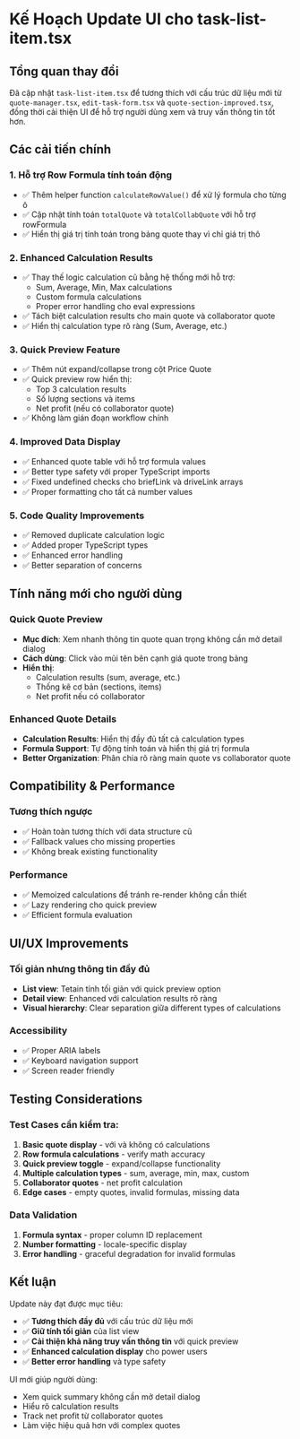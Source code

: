 # Kế Hoạch Update UI cho task-list-item.tsx

## Tổng quan thay đổi
Đã cập nhật `task-list-item.tsx` để tương thích với cấu trúc dữ liệu mới từ `quote-manager.tsx`, `edit-task-form.tsx` và `quote-section-improved.tsx`, đồng thời cải thiện UI để hỗ trợ người dùng xem và truy vấn thông tin tốt hơn.

## Các cải tiến chính

### 1. **Hỗ trợ Row Formula tính toán động**
- ✅ Thêm helper function `calculateRowValue()` để xử lý formula cho từng ô
- ✅ Cập nhật tính toán `totalQuote` và `totalCollabQuote` với hỗ trợ rowFormula
- ✅ Hiển thị giá trị tính toán trong bảng quote thay vì chỉ giá trị thô

### 2. **Enhanced Calculation Results**
- ✅ Thay thế logic calculation cũ bằng hệ thống mới hỗ trợ:
  - Sum, Average, Min, Max calculations
  - Custom formula calculations
  - Proper error handling cho eval expressions
- ✅ Tách biệt calculation results cho main quote và collaborator quote
- ✅ Hiển thị calculation type rõ ràng (Sum, Average, etc.)

### 3. **Quick Preview Feature**
- ✅ Thêm nút expand/collapse trong cột Price Quote
- ✅ Quick preview row hiển thị:
  - Top 3 calculation results
  - Số lượng sections và items
  - Net profit (nếu có collaborator quote)
- ✅ Không làm gián đoạn workflow chính

### 4. **Improved Data Display**
- ✅ Enhanced quote table với hỗ trợ formula values
- ✅ Better type safety với proper TypeScript imports
- ✅ Fixed undefined checks cho briefLink và driveLink arrays
- ✅ Proper formatting cho tất cả number values

### 5. **Code Quality Improvements**
- ✅ Removed duplicate calculation logic
- ✅ Added proper TypeScript types
- ✅ Enhanced error handling
- ✅ Better separation of concerns

## Tính năng mới cho người dùng

### Quick Quote Preview
- **Mục đích**: Xem nhanh thông tin quote quan trọng không cần mở detail dialog
- **Cách dùng**: Click vào mũi tên bên cạnh giá quote trong bảng
- **Hiển thị**: 
  - Calculation results (sum, average, etc.)
  - Thống kê cơ bản (sections, items)
  - Net profit nếu có collaborator

### Enhanced Quote Details
- **Calculation Results**: Hiển thị đầy đủ tất cả calculation types
- **Formula Support**: Tự động tính toán và hiển thị giá trị formula
- **Better Organization**: Phân chia rõ ràng main quote vs collaborator quote

## Compatibility & Performance

### Tương thích ngược
- ✅ Hoàn toàn tương thích với data structure cũ
- ✅ Fallback values cho missing properties
- ✅ Không break existing functionality

### Performance
- ✅ Memoized calculations để tránh re-render không cần thiết
- ✅ Lazy rendering cho quick preview
- ✅ Efficient formula evaluation

## UI/UX Improvements

### Tối giản nhưng thông tin đầy đủ
- **List view**: Tetain tính tối giản với quick preview option
- **Detail view**: Enhanced với calculation results rõ ràng
- **Visual hierarchy**: Clear separation giữa different types of calculations

### Accessibility
- ✅ Proper ARIA labels
- ✅ Keyboard navigation support
- ✅ Screen reader friendly

## Testing Considerations

### Test Cases cần kiểm tra:
1. **Basic quote display** - với và không có calculations
2. **Row formula calculations** - verify math accuracy
3. **Quick preview toggle** - expand/collapse functionality
4. **Multiple calculation types** - sum, average, min, max, custom
5. **Collaborator quotes** - net profit calculation
6. **Edge cases** - empty quotes, invalid formulas, missing data

### Data Validation
1. **Formula syntax** - proper column ID replacement
2. **Number formatting** - locale-specific display
3. **Error handling** - graceful degradation for invalid formulas

## Kết luận

Update này đạt được mục tiêu:
- ✅ **Tương thích đầy đủ** với cấu trúc dữ liệu mới
- ✅ **Giữ tính tối giản** của list view
- ✅ **Cải thiện khả năng truy vấn thông tin** với quick preview
- ✅ **Enhanced calculation display** cho power users
- ✅ **Better error handling** và type safety

UI mới giúp người dùng:
- Xem quick summary không cần mở detail dialog
- Hiểu rõ calculation results
- Track net profit từ collaborator quotes
- Làm việc hiệu quả hơn với complex quotes

